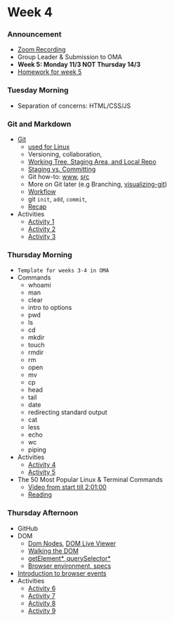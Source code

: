 # Week 4

### Announcement

- [Zoom Recording]
- Group Leader & Submission to OMA
- **Week 5: Monday 11/3 NOT Thursday 14/3**
- [Homework for week 5](./Homework.md)

### Tuesday Morning

- Separation of concerns: HTML/CSS/JS
### Git and Markdown

- [Git]
  - [used for Linux](https://github.com/torvalds/linux)
  - Versioning, collaboration, 
  - [Working Tree, Staging Area, and Local Repo]
  - [Staging vs. Committing]
  - Git how-to: [www](https://githowto.com), [src](https://github.com/GitHowTo/githowto-content)
  - More on Git later (e.g Branching, [visualizing-git])
  - [Workflow]
  - git `init`, `add`, `commit`,  
  - [Recap](./git.md)
- Activities  
  - [Activity 1](./activity1.md)
  - [Activity 2](./activity2.md)
  - [Activity 3](./activity3.md)

<!-- - [Responsive Images](https://internetingishard.netlify.app/html-and-css/responsive-images/) -->

### Thursday Morning

- `Template for weeks 3-4 in OMA`
- Commands
  - whoami
  - man
  - clear
  - intro to options
  - pwd
  - ls
  - cd
  - mkdir
  - touch
  - rmdir
  - rm
  - open
  - mv
  - cp
  - head
  - tail
  - date
  - redirecting standard output
  - cat
  - less
  - echo
  - wc
  - piping
- Activities
  - [Activity 4](./activity4.md)
  - [Activity 5](./activity5.md)
- The 50 Most Popular Linux & Terminal Commands
  - [Video from start till 2:01:00](https://www.youtube.com/watch?v=ZtqBQ68cfJc)
  - [Reading](https://www.freecodecamp.org/news/the-linux-commands-handbook/)

### Thursday Afternoon

- GitHub
- DOM
  - [Dom Nodes], [DOM Live Viewer]
  - [Walking the DOM]
  - [getElement*, querySelector*]
  - [Browser environment, specs]
- [Introduction to browser events]
- Activities
  - [Activity 6](./activity6.md)
  - [Activity 7](./activity7.md)
  - [Activity 8](./activity8.md)
  - [Activity 9](./activity9.md)

<!-- Links -->
[DOM Live Viewer]:https://software.hixie.ch/utilities/js/live-dom-viewer/
[Dom Nodes]:https://javascript.info/dom-nodes
[Walking the DOM]:https://javascript.info/dom-navigation
[getElement*, querySelector*]:https://javascript.info/searching-elements-dom
[Browser environment, specs]:https://javascript.info/browser-environment
[Introduction to browser events]:https://javascript.info/introduction-browser-events

[Git]:https://www.atlassian.com/git/tutorials/setting-up-a-repository
[Workflow]:https://dev.to/mollynem/git-github--workflow-fundamentals-5496
[Zoom Recording]:https://metropoliafi-my.sharepoint.com/:f:/g/personal/samiben_metropolia_fi/EiktfOBSrjFBgNszR4lEr8QBeDl7CcmwQV0E3E8TSx4dVA?e=Mwrkmn
[githowto.com]:https://githowto.com
[Learn Git]:https://www.atlassian.com/git
[Staging vs. Committing]:https://practicalgit.com/blog/staging-vs-commit.html
[visualizing-git]:https://git-school.github.io/visualizing-git/
[Understanding Staging Area]:https://tecadmin.net/git-staging-area-explained/
[Working Tree, Staging Area, and Local Repo]:https://medium.com/@lucasmaurer/git-gud-the-working-tree-staging-area-and-local-repo-a1f0f4822018